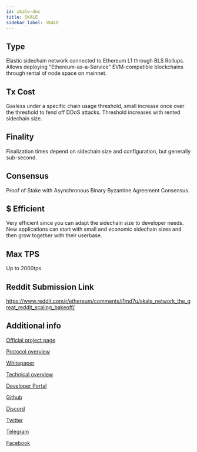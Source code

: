 ```yaml
---
id: skale-doc
title: SKALE
sidebar_label: SKALE
---
```


## Type

Elastic sidechain network connected to Ethereum L1 through BLS Rollups. Allows deploying "Ethereum-as-a-Service" EVM-compatible blockchains through rental of node space on mainnet.

## Tx Cost

Gasless under a specific chain usage threshold, small increase once over the threshold to fend off DDoS attacks. Threshold increases with rented sidechain size.

## Finality

Finalization times depend on sidechain size and configuration, but generally sub-second.

## Consensus

Proof of Stake with Asynchronous Binary Byzantine Agreement Consensus.

## $ Efficient

Very efficient since you can adapt the sidechain size to developer needs. New applications can start with small and economic sidechain sizes and then grow together with their userbase.

## Max TPS

Up to 2000tps.

## Reddit Submission Link

https://www.reddit.com/r/ethereum/comments/i1md7u/skale_network_the_great_reddit_scaling_bakeoff/

## Additional info

[Official project page](https://skale.network/)

[Protocol overview](https://skale.network/blog/the-skale-network-primer)

[Whitepaper](https://skale.network/whitepaper)

[Technical overview](https://skale.network/blog/technical-highlights/)

[Developer Portal](https://skale.network/docs/developers/overview)

[Github](https://github.com/skalenetwork)

[Discord](https://discord.gg/uq3Nr6f)

[Twitter](https://twitter.com/skalenetwork)

[Telegram](https://t.me/skaleofficial)

[Facebook](https://www.facebook.com/skalenetwork)

